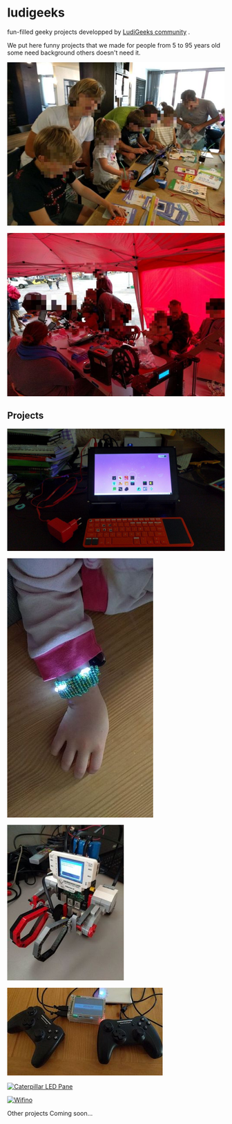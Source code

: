 # ludigeeks
fun-filled geeky projects developped by [LudiGeeks community](http://meetup.com/ludigeeks) .


We put here funny projects that we made for people from 5 to 95 years old some need background others doesn't need it.


[![LudiGeeks](img/home.jpeg)](http://meetup.com/ludigeeks)

[![LudiGeeks THSF 2018](img/home2.jpeg)](https://www.thsf.net/workshops.html)

## Projects

[![Tablet DIY](projects/tablet/full.jpg)](tablet/)

[![Bracelet LED](projects/bracelet/bracelet.jpeg)](bracelet/)

[![PiRobot Lego](projects/pirobot/pirobot.jpeg)](pirobot/)

[![Pi Game Station](projects/gamestation/gamestation.jpeg)](gamestation/)

[![Caterpillar LED Pane](projects/catpane/catpane.jpg)](catpane/)

[![Wifino](projects/wifino/wifino.jpg)](wifino/)

Other projects Coming soon...



